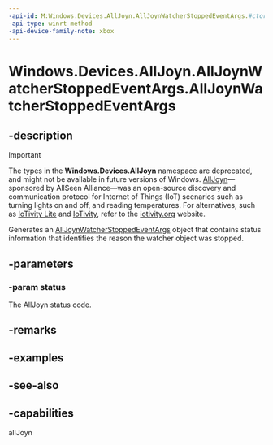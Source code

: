 ```yaml
---
-api-id: M:Windows.Devices.AllJoyn.AllJoynWatcherStoppedEventArgs.#ctor(System.Int32)
-api-type: winrt method
-api-device-family-note: xbox
---
```


<!-- Method syntax
public AllJoynWatcherStoppedEventArgs(System.Int32 status)
-->

# Windows.Devices.AllJoyn.AllJoynWatcherStoppedEventArgs.AllJoynWatcherStoppedEventArgs

## -description

> [!IMPORTANT]
> The types in the **Windows.Devices.AllJoyn** namespace are deprecated, and might not be available in future versions of Windows. [AllJoyn](https://openconnectivity.org/technology/reference-implementation/alljoyn/)&mdash;sponsored by AllSeen Alliance&mdash;was an open-source discovery and communication protocol for Internet of Things (IoT) scenarios such as turning lights on and off, and reading temperatures. For alternatives, such as [IoTivity Lite](https://github.com/iotivity/iotivity-lite) and [IoTivity](https://github.com/iotivity/iotivity), refer to the [iotivity.org](https://iotivity.org/) website.

Generates an [AllJoynWatcherStoppedEventArgs](alljoynwatcherstoppedeventargs.md) object that contains status information that identifies the reason the watcher object was stopped.

## -parameters
### -param status
The AllJoyn status code.

## -remarks

## -examples

## -see-also


## -capabilities
allJoyn
